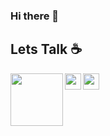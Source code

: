 ### Hi there 👋
## Lets Talk ☕

  <a href="https://www.linkedin.com/in/sheheryarwaseem6/" target="__blank">
    <img align="left" width="84px" src="https://cdn.svgporn.com/logos/linkedin.svg" />
  </a>
  <a href="https://twitter.com/sheheryarwasim6" target="__blank">
    <img align="left" width="26px" src="https://cdn.svgporn.com/logos/twitter.svg" />
  </a>
  <a href="mailto:sherishaikh6@gmail.com">
    <img align="left" width="26px" src="https://cdn.svgporn.com/logos/google-gmail.svg" />
  </a>

<!--
**Sheheryarwaseem6/Sheheryarwaseem6** is a ✨ _special_ ✨ repository because its `README.md` (this file) appears on your GitHub profile.

Here are some ideas to get you started:-->


